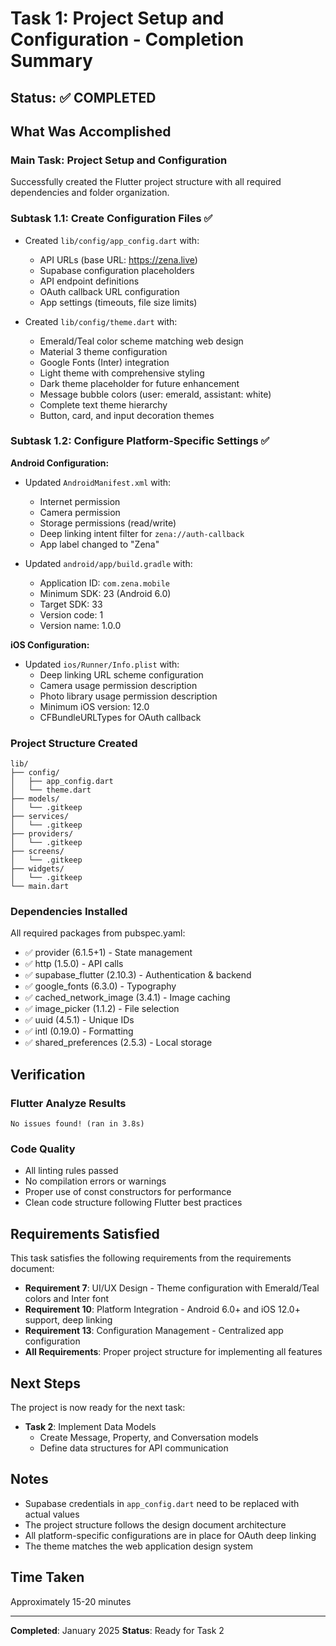 # Task 1: Project Setup and Configuration - Completion Summary

## Status: ✅ COMPLETED

## What Was Accomplished

### Main Task: Project Setup and Configuration
Successfully created the Flutter project structure with all required dependencies and folder organization.

### Subtask 1.1: Create Configuration Files ✅
- Created `lib/config/app_config.dart` with:
  - API URLs (base URL: https://zena.live)
  - Supabase configuration placeholders
  - API endpoint definitions
  - OAuth callback URL configuration
  - App settings (timeouts, file size limits)

- Created `lib/config/theme.dart` with:
  - Emerald/Teal color scheme matching web design
  - Material 3 theme configuration
  - Google Fonts (Inter) integration
  - Light theme with comprehensive styling
  - Dark theme placeholder for future enhancement
  - Message bubble colors (user: emerald, assistant: white)
  - Complete text theme hierarchy
  - Button, card, and input decoration themes

### Subtask 1.2: Configure Platform-Specific Settings ✅

**Android Configuration:**
- Updated `AndroidManifest.xml` with:
  - Internet permission
  - Camera permission
  - Storage permissions (read/write)
  - Deep linking intent filter for `zena://auth-callback`
  - App label changed to "Zena"

- Updated `android/app/build.gradle` with:
  - Application ID: `com.zena.mobile`
  - Minimum SDK: 23 (Android 6.0)
  - Target SDK: 33
  - Version code: 1
  - Version name: 1.0.0

**iOS Configuration:**
- Updated `ios/Runner/Info.plist` with:
  - Deep linking URL scheme configuration
  - Camera usage permission description
  - Photo library usage permission description
  - Minimum iOS version: 12.0
  - CFBundleURLTypes for OAuth callback

### Project Structure Created
```
lib/
├── config/
│   ├── app_config.dart
│   └── theme.dart
├── models/
│   └── .gitkeep
├── services/
│   └── .gitkeep
├── providers/
│   └── .gitkeep
├── screens/
│   └── .gitkeep
├── widgets/
│   └── .gitkeep
└── main.dart
```

### Dependencies Installed
All required packages from pubspec.yaml:
- ✅ provider (6.1.5+1) - State management
- ✅ http (1.5.0) - API calls
- ✅ supabase_flutter (2.10.3) - Authentication & backend
- ✅ google_fonts (6.3.0) - Typography
- ✅ cached_network_image (3.4.1) - Image caching
- ✅ image_picker (1.1.2) - File selection
- ✅ uuid (4.5.1) - Unique IDs
- ✅ intl (0.19.0) - Formatting
- ✅ shared_preferences (2.5.3) - Local storage

## Verification

### Flutter Analyze Results
```
No issues found! (ran in 3.8s)
```

### Code Quality
- All linting rules passed
- No compilation errors or warnings
- Proper use of const constructors for performance
- Clean code structure following Flutter best practices

## Requirements Satisfied

This task satisfies the following requirements from the requirements document:
- **Requirement 7**: UI/UX Design - Theme configuration with Emerald/Teal colors and Inter font
- **Requirement 10**: Platform Integration - Android 6.0+ and iOS 12.0+ support, deep linking
- **Requirement 13**: Configuration Management - Centralized app configuration
- **All Requirements**: Proper project structure for implementing all features

## Next Steps

The project is now ready for the next task:
- **Task 2**: Implement Data Models
  - Create Message, Property, and Conversation models
  - Define data structures for API communication

## Notes

- Supabase credentials in `app_config.dart` need to be replaced with actual values
- The project structure follows the design document architecture
- All platform-specific configurations are in place for OAuth deep linking
- The theme matches the web application design system

## Time Taken
Approximately 15-20 minutes

---

**Completed**: January 2025
**Status**: Ready for Task 2

